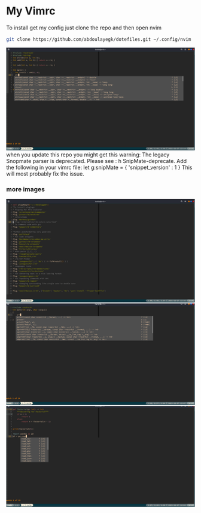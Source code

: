 # My Vimrc
To install get my config just clone the repo and then open nvim
```bash
git clone https://github.com/abdoulayegk/dotefiles.git ~/.config/nvim
```
![Vimrc](https://github.com/abdoulayegk/Dotefiles/blob/main/nvimcpp.png)
when you update this repo you might get this warning: The legacy Snopmate parser is deprecated. Please see : h SnipMate-deprecate.
Add the following in your vimrc file: let g:snipMate = { 'snippet_version' : 1 }
This will most probably fix the issue.
### more images
![vimrc](https://github.com/abdoulayegk/Dotefiles/blob/main/vimrcimg.png)
![c language](https://github.com/abdoulayegk/Dotefiles/blob/main/nvimc.png)
![python](https://github.com/abdoulayegk/Dotefiles/blob/main/nvim0.png)


